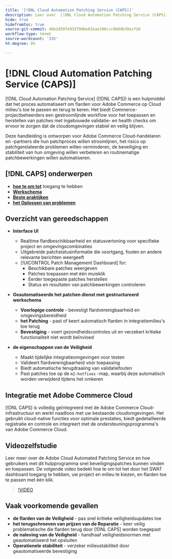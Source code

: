 ```yaml
---
title: '[!DNL Cloud Automation Patching Service (CAPS)]'
description: Leer over  [!DNL Cloud Automation Patching Service (CAPS)], zijn gebruik, hoe te om tot het toegang te hebben, en beste praktijken voor geautomatiseerde het opsluiten
hide: true
hidefromtoc: true
source-git-commit: 4bb2d597e93379dbe81bae100ccc0b94b39acf26
workflow-type: tm+mt
source-wordcount: '335'
ht-degree: 0%

---
```


# [!DNL Cloud Automation Patching Service (CAPS)]

[!DNL Cloud Automation Patching Service] ([!DNL CAPS]) is een hulpmiddel dat het proces automatiseert om flarden voor Adobe Commerce op Cloud milieu&#39;s toe te passen en terug te keren. Het biedt Commerce-projectbeheerders een gestroomlijnde workflow voor het toepassen en herstellen van patches met ingebouwde validatie- en health checks om ervoor te zorgen dat de cloudomgevingen stabiel en veilig blijven.

Deze handleiding is ontworpen voor Adobe Commerce Cloud-handelaren en -partners die hun patchproces willen stroomlijnen, het risico op patchgerelateerde problemen willen verminderen, de beveiliging en stabiliteit van hun omgeving willen verbeteren en routinematige patchbewerkingen willen automatiseren.

## [!DNL CAPS] onderwerpen

* **[hoe te om tot](access.md)** toegang te hebben
* **[Werkschema](workflow.md)**
* **[Beste praktijken](best-practices.md)**
* **[het Oplossen van problemen](troubleshooting.md)**

## Overzicht van gereedschappen

* **Interface UI**
   * Realtime flardbeschikbaarheid en statusvertoning voor specifieke project en omgevingscombinaties
   * Uitgebreide patchstatusinformatie die voortgang, fouten en andere relevante berichten weergeeft
   * [!UICONTROL Patch Management Dashboard] for:
      * Beschikbare patches weergeven
      * Patches toepassen met één muisklik
      * Eerder toegepaste patches herstellen
      * Status en resultaten van patchbewerkingen controleren

* **Geautomatiseerde het patchen dienst met gestructureerd werkschema**
   * **Voorlopige controle** - bevestigt flardverenigbaarheid en omgevingsbereidheid
   * **het Patching** - past of keert automatisch flarden in integratiemilieu&#39;s toe terug
   * **Bevestiging** - voert gezondheidscontroles uit en verzekert kritieke functionaliteit niet wordt beïnvloed

* **de eigenschappen van de Veiligheid**
   * Maakt tijdelijke integratieomgevingen voor testen
   * Valideert flardverenigbaarheid vóór toepassing
   * Biedt automatische terugdraaiing van validatiefouten
   * Past patches toe op de `m2-hotfixes` -map, waarbij deze automatisch worden verwijderd tijdens het omkeren

## Integratie met Adobe Commerce Cloud

[!DNL CAPS] is volledig geïntegreerd met de Adobe Commerce Cloud-infrastructuur en werkt naadloos met uw bestaande cloudomgevingen. Het gebruikt cloud-native functies voor optimale prestaties, biedt gedetailleerde registratie en controle en integreert met de ondersteuningsprogramma&#39;s van Adobe Commerce Cloud.

## Videozelfstudie

Leer meer over de Adobe Cloud Automated Patching Service en hoe gebruikers met dit hulpprogramma snel beveiligingspatches kunnen vinden en toepassen. De volgende video bedekt hoe te om tot het door het SWAT dashboard toegang te hebben, uw project en milieu te kiezen, en flarden toe te passen met één klik.

>[!VIDEO](https://video.tv.adobe.com/v/3476247/?learn=on&enablevpops)

## Vaak voorkomende gevallen

* **de flarden van de Veiligheid** - pas snel kritieke veiligheidsupdates toe
* **het terugschroeven van prijzen van de Reparatie** - keer veilig problematische die flarden terug door [!DNL CAPS] worden toegepast
* **de naleving van de Veiligheid** - handhaaf veiligheidsnormen met geautomatiseerd het opsluiten
* **Operationele stabiliteit** - verzeker milieustabiliteit door geautomatiseerde bevestiging
